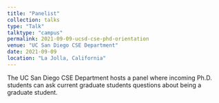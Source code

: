 ```yaml
---
title: "Panelist"
collection: talks
type: "Talk"
talktype: "campus"
permalink: 2021-09-09-ucsd-cse-phd-orientation
venue: "UC San Diego CSE Department"
date: 2021-09-09
location: "La Jolla, California"
---
```


The UC San Diego CSE Department hosts a panel where incoming  Ph.D. students can ask current graduate students questions about being a graduate student.